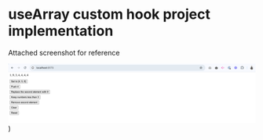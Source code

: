 # useArray custom hook project implementation

Attached screenshot for reference

![Attached screenshot for reference](https://github.com/BhuvAX/React-Basic-Intermediate/blob/03-advanced-components-useArray-custom-hook-project/src/assets/useArray-project.png))
